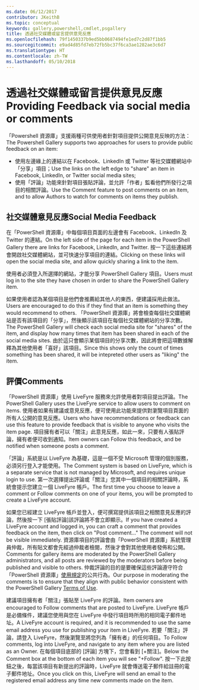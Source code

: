 ```yaml
---
ms.date: 06/12/2017
contributor: JKeithB
ms.topic: conceptual
keywords: gallery,powershell,cmdlet,psgallery
title: 透過社交媒體或留言提供意見反應
ms.openlocfilehash: 79f1450337b9ed5bb0687494fe1ed7c2d87f1bb5
ms.sourcegitcommit: e9ad4d85fd7eb72fb5bc37f6ca3ae1282ae3c6d7
ms.translationtype: HT
ms.contentlocale: zh-TW
ms.lasthandoff: 05/10/2018
---
```

# <a name="providing-feedback-via-social-media-or-comments"></a><span data-ttu-id="5233b-103">透過社交媒體或留言提供意見反應</span><span class="sxs-lookup"><span data-stu-id="5233b-103">Providing Feedback via social media or comments</span></span>

<span data-ttu-id="5233b-104">「Powershell 資源庫」支援兩種可供使用者針對項目提供公開意見反映的方法：</span><span class="sxs-lookup"><span data-stu-id="5233b-104">The Powershell Gallery supports two approaches for users to provide public feedback on an item:</span></span>

- <span data-ttu-id="5233b-105">使用左邊緣上的連結以在 Facebook、LinkedIn 或 Twitter 等社交媒體網站中「分享」項目；</span><span class="sxs-lookup"><span data-stu-id="5233b-105">Use the links on the left edge to "share" an item in Facebook, LinkedIn, or Twitter social media sites;</span></span>
- <span data-ttu-id="5233b-106">使用「評論」功能來針對項目張貼評論，並允許「作者」監看他們所發行之項目的相關評論。</span><span class="sxs-lookup"><span data-stu-id="5233b-106">Use the Comment feature to post comments on an item, and to allow Authors to watch for comments on items they publish.</span></span>

## <a name="social-media-feedback"></a><span data-ttu-id="5233b-107">社交媒體意見反應</span><span class="sxs-lookup"><span data-stu-id="5233b-107">Social Media Feedback</span></span>

<span data-ttu-id="5233b-108">在「PowerShell 資源庫」中每個項目頁面的左邊會有 Facebook、LinkedIn 及 Twitter 的連結。</span><span class="sxs-lookup"><span data-stu-id="5233b-108">On the left side of the page for each item in the PowerShell Gallery there are links for Facebook, LinkedIn, and Twitter.</span></span>
<span data-ttu-id="5233b-109">按一下這些連結將會開啟社交媒體網站，並可快速分享項目的連結。</span><span class="sxs-lookup"><span data-stu-id="5233b-109">Clicking on these links will open the social media site, and allow quickly sharing a link to the item.</span></span>

<span data-ttu-id="5233b-110">使用者必須登入所選擇的網站，才能分享 PowerShell Gallery 項目。</span><span class="sxs-lookup"><span data-stu-id="5233b-110">Users must log in to the site they have chosen in order to share the PowerShell Gallery item.</span></span>

<span data-ttu-id="5233b-111">如果使用者認為某個項目是他們會推薦給其他人的東西，便建議採用此做法。</span><span class="sxs-lookup"><span data-stu-id="5233b-111">Users are encouraged to do this if they find that an item is something they would recommend to others.</span></span>
<span data-ttu-id="5233b-112">「PowerShell 資源庫」將會檢查每個社交媒體網站是否有該項目的「分享」，然後顯示該項目在每個社交媒體網站的分享次數。</span><span class="sxs-lookup"><span data-stu-id="5233b-112">The PowerShell Gallery will check each social media site for "shares" of the item, and display how many times that item has been shared in each of the social media sites.</span></span>
<span data-ttu-id="5233b-113">由於這只會顯示某個項目的分享次數，因此將會把這項數據解釋為其他使用者「喜好」該項目。</span><span class="sxs-lookup"><span data-stu-id="5233b-113">Since this shows only the count of times something has been shared, it will be intepreted other users as "liking" the item.</span></span>


## <a name="comments"></a><span data-ttu-id="5233b-114">評價</span><span class="sxs-lookup"><span data-stu-id="5233b-114">Comments</span></span>

<span data-ttu-id="5233b-115">「PowerShell 資源庫」使用 LiveFyre 服務來允許使用者對項目提出評論。</span><span class="sxs-lookup"><span data-stu-id="5233b-115">The PowerShell Gallery uses the LiveFyre service to allow users to comment on items.</span></span>
<span data-ttu-id="5233b-116">使用者如果有建議或意見反應，便可使用此功能來提供對瀏覽項目頁面的所有人公開的意見反應。</span><span class="sxs-lookup"><span data-stu-id="5233b-116">Users who have recommendations or feedback can use this feature to provide feedback that is visible to anyone who visits the item page.</span></span>
<span data-ttu-id="5233b-117">項目擁有者可以「關注」此意見反應，如此一來，只要有人張貼評論，擁有者便可收到通知。</span><span class="sxs-lookup"><span data-stu-id="5233b-117">Item owners can Follow this feedback, and be notified when someone posts a comment.</span></span>

<span data-ttu-id="5233b-118">「評論」系統是以 LiveFyre 為基礎，這是一個不受 Microsoft 管理的個別服務，必須另行登入才能使用。</span><span class="sxs-lookup"><span data-stu-id="5233b-118">The Comment system is based on LiveFyre, which is a separate service that is not managed by Microsoft, and requires unique login to use.</span></span>
<span data-ttu-id="5233b-119">第一次選擇提出評論或「關注」您其中一個項目的相關評論時，系統會提示您建立一個 LiveFyre 帳戶。</span><span class="sxs-lookup"><span data-stu-id="5233b-119">The first time you choose to leave a comment or Follow comments on one of your items, you will be prompted to create a LiveFyre account.</span></span>

<span data-ttu-id="5233b-120">如果您已經建立 LiveFyre 帳戶並登入，便可撰寫提供該項目之相關意見反應的評論，然後按一下 [張貼評論]該評論將不會立即顯示。</span><span class="sxs-lookup"><span data-stu-id="5233b-120">If you have created a LiveFyre account and logged in, you can craft a comment that provides feedback on the item, then click on "Post comment..." The comment will not be visible immediately.</span></span>
<span data-ttu-id="5233b-121">資源庫項目的評論會由「PowerShell 資源庫」系統管理員仲裁，所有貼文都會先經過仲裁者檢閱，然後才會對其他使用者發佈和公開。</span><span class="sxs-lookup"><span data-stu-id="5233b-121">Comments for gallery items are moderated by the PowerShell Gallery administrators, and all posts are reviewed by the moderators before being published and visible to others.</span></span>
<span data-ttu-id="5233b-122">仲裁評論的目的是要確保這些評論遵守符合「PowerShell 資源庫」[使用規定](https://www.powershellgallery.com/policies/Terms)的公共行為。</span><span class="sxs-lookup"><span data-stu-id="5233b-122">Our purpose in moderating the comments is to ensure that they align with public behavior consistent with the PowerShell Gallery [Terms of Use](https://www.powershellgallery.com/policies/Terms).</span></span>

<span data-ttu-id="5233b-123">建議項目擁有者「關注」張貼至 LiveFyre 的評論。</span><span class="sxs-lookup"><span data-stu-id="5233b-123">Item owners are encouraged to Follow comments that are posted to LiveFyre.</span></span>
<span data-ttu-id="5233b-124">LiveFyre 帳戶是必備條件，建議您使用與您在 LiveFyre 中發行項目時所用的相同電子郵件地址。</span><span class="sxs-lookup"><span data-stu-id="5233b-124">A LiveFyre account is required, and it is recommended to use the same email address you use for publishing your item in LiveFyre.</span></span>
<span data-ttu-id="5233b-125">若要「關注」評論，請登入 LiveFyre，然後瀏覽至將您列為「擁有者」的任何項目。</span><span class="sxs-lookup"><span data-stu-id="5233b-125">To Follow comments, log into LiveFyre, and navigate to any item where you are listed as an Owner.</span></span>
<span data-ttu-id="5233b-126">在每個項目底部的 [評論] 方塊下，您會看到 [+關注]。</span><span class="sxs-lookup"><span data-stu-id="5233b-126">Below the Comment box at the bottom of each item you will see "+Follow".</span></span>
<span data-ttu-id="5233b-127">按一下此按鈕之後，每當該項目有新提出的評論時，LiveFyre 就會傳送電子郵件給註冊的電子郵件地址。</span><span class="sxs-lookup"><span data-stu-id="5233b-127">Once you click on this, LiveFyre will send an email to the registered email address any time new comments made on the item.</span></span>
